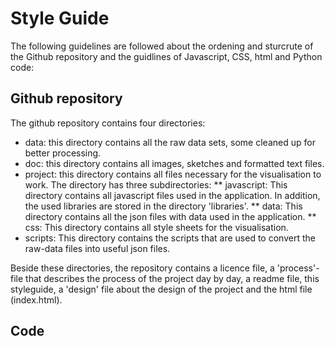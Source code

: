 # Style Guide

The following guidelines are followed about the ordening and sturcrute of the Github repository and the guidlines of Javascript, CSS, html and Python code:

## Github repository
The github repository contains four directories:
* data: this directory contains all the raw data sets, some cleaned up for better processing.
* doc: this directory contains all images, sketches and formatted text files.
* project: this directory contains all files necessary for the visualisation to work. The directory has three subdirectories:
** javascript: This directory contains all javascript files used in the application. In addition, the used libraries are stored in the directory 'libraries'.
** data: This directory contains all the json files with data used in the application.
** css: This directory contains all style sheets for the visualisation.
* scripts: This directory contains the scripts that are used to convert the raw-data files into useful json files.

Beside these directories, the repository contains a licence file, a 'process'-file that describes the process of the project day by day, a readme file, this styleguide, a 'design' file about the design of the project and the html file (index.html).


## Code
